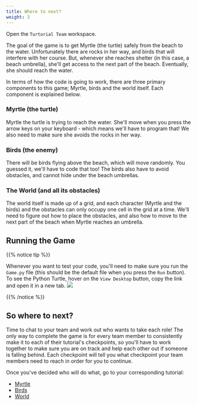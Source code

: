 ```yaml
---
title: Where to next?
weight: 3
---
```


Open the `Turtorial Team` workspace.

The goal of the game is to get Myrtle (the turtle) safely from the beach to the water.
Unfortunately there are rocks in her way, and birds that will interfere with her course.
But, whenever she reaches shelter (in this case, a beach umbrella), she'll get access to the next part of the beach.
Eventually, she should reach the water.

In terms of how the code is going to work, there are three primary components to this game; Myrtle, birds and the world itself.
Each component is explained below.

### Myrtle (the turtle)

Myrtle the turtle is trying to reach the water. She'll move when you press the arrow keys on your keyboard - which means we'll have to program that!
We also need to make sure she avoids the rocks in her way.

### Birds (the enemy)

There will be birds flying above the beach, which will move randomly.
You guessed it, we'll have to code that too!
The birds also have to avoid obstacles, and cannot hide under the beach umbrellas.

### The World (and all its obstacles)

The world itself is made up of a grid, and each character (Myrtle and the birds) and the obstacles can only occupy one cell in the grid at a time.
We'll need to figure out how to place the obstacles, and also how to move to the next part of the beach when Myrtle reaches an umbrella.

## Running the Game

{{% notice tip %}}

Whenever you want to test your code, you'll need to make sure you run the `Game.py` file (this should be the default file when you press the `Run` button).
To see the Python Turtle, hover on the `View Desktop` button, copy the link and open it in a new tab.
![](../../images/running-game.gif)

{{% /notice %}}

## So where to next?

Time to chat to your team and work out who wants to take each role!
The only way to complete the game is for every team member to consistently make it to each of their tutorial's checkpoints, so you'll have to work together to make sure you are on track and help each other out if someone is falling behind.
Each checkpoint will tell you what checkpoint your team members need to reach in order for you to continue.

Once you've decided who will do what, go to your corresponding tutorial:

-   [Myrtle](../../myrtle)
-   [Birds](../../birds)
-   [World](../../world)

